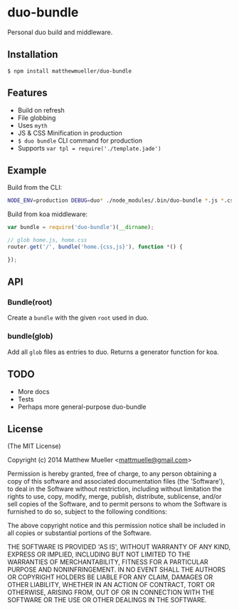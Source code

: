 
# duo-bundle

  Personal duo build and middleware.

## Installation

    $ npm install matthewmueller/duo-bundle

## Features

  - Build on refresh
  - File globbing
  - Uses `myth`
  - JS & CSS Minification in production
  - `$ duo bundle` CLI command for production
  - Supports `var tpl = require('./template.jade')`

## Example

Build from the CLI:

```bash
NODE_ENV=production DEBUG=duo* ./node_modules/.bin/duo-bundle *.js *.css
```

Build from koa middleware:

```js
var bundle = require('duo-bundle')(__dirname);

// glob home.js, home.css
router.get('/', bundle('home.{css,js}'), function *() {

});
```

## API

### Bundle(root)

Create a `bundle` with the given `root` used in duo.

### bundle(glob)

Add all `glob` files as entries to duo. Returns a generator function for koa.

## TODO

- More docs
- Tests
- Perhaps more general-purpose duo-bundle

## License

(The MIT License)

Copyright (c) 2014 Matthew Mueller &lt;mattmuelle@gmail.com&gt;

Permission is hereby granted, free of charge, to any person obtaining
a copy of this software and associated documentation files (the
'Software'), to deal in the Software without restriction, including
without limitation the rights to use, copy, modify, merge, publish,
distribute, sublicense, and/or sell copies of the Software, and to
permit persons to whom the Software is furnished to do so, subject to
the following conditions:

The above copyright notice and this permission notice shall be
included in all copies or substantial portions of the Software.

THE SOFTWARE IS PROVIDED 'AS IS', WITHOUT WARRANTY OF ANY KIND,
EXPRESS OR IMPLIED, INCLUDING BUT NOT LIMITED TO THE WARRANTIES OF
MERCHANTABILITY, FITNESS FOR A PARTICULAR PURPOSE AND NONINFRINGEMENT.
IN NO EVENT SHALL THE AUTHORS OR COPYRIGHT HOLDERS BE LIABLE FOR ANY
CLAIM, DAMAGES OR OTHER LIABILITY, WHETHER IN AN ACTION OF CONTRACT,
TORT OR OTHERWISE, ARISING FROM, OUT OF OR IN CONNECTION WITH THE
SOFTWARE OR THE USE OR OTHER DEALINGS IN THE SOFTWARE.
